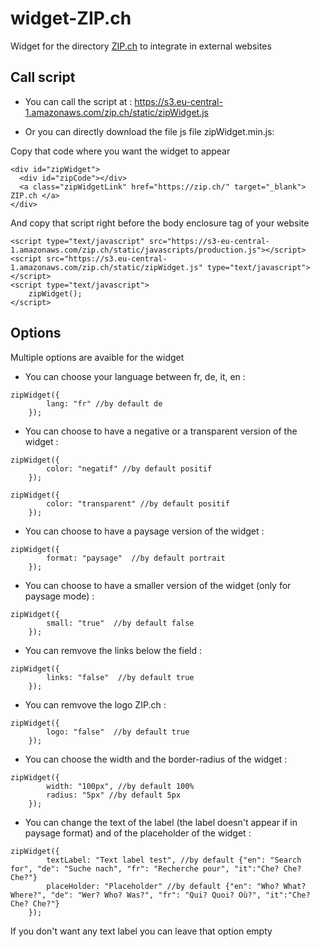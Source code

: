 # widget-ZIP.ch
Widget for the directory [ZIP.ch](https://zip.ch) to integrate in external websites


## Call script

* You can call the script at : https://s3.eu-central-1.amazonaws.com/zip.ch/static/zipWidget.js

* Or you can directly download the file js file zipWidget.min.js:

Copy that code where you want the widget to appear 

```
<div id="zipWidget">
  <div id="zipCode"></div>
  <a class="zipWidgetLink" href="https://zip.ch/" target="_blank"> ZIP.ch </a>
</div>
```

And copy that script right before the body enclosure tag of your website 
```
<script type="text/javascript" src="https://s3-eu-central-1.amazonaws.com/zip.ch/static/javascripts/production.js"></script>
<script src="https://s3.eu-central-1.amazonaws.com/zip.ch/static/zipWidget.js" type="text/javascript"></script>
<script type="text/javascript">	
	zipWidget();
</script>
```

## Options

Multiple options are avaible for the widget

* You can choose your language between fr, de, it, en :

```
zipWidget({
		lang: "fr" //by default de
	});

```

* You can choose to have a negative or a transparent version of the widget :

```
zipWidget({
		color: "negatif" //by default positif
	});

zipWidget({
		color: "transparent" //by default positif
	});

```

* You can choose to have a paysage version of the widget :

```
zipWidget({
		format: "paysage"  //by default portrait
	});

```

* You can choose to have a smaller version of the widget (only for paysage mode) :

```
zipWidget({
		small: "true"  //by default false
	});

```

* You can remvove the links below the field :

```
zipWidget({
		links: "false"  //by default true
	});

```

* You can remvove the logo ZIP.ch :

```
zipWidget({
		logo: "false"  //by default true
	});

```

* You can choose the width and the border-radius of the widget :

```
zipWidget({
		width: "100px", //by default 100%
		radius: "5px" //by default 5px
	}); 

```

* You can change the text of the label (the label doesn't appear if in paysage format) and of the placeholder of the widget :

```
zipWidget({
		textLabel: "Text label test", //by default {"en": "Search for", "de": "Suche nach", "fr": "Recherche pour", "it":"Che? Che? Che?"}
		placeHolder: "Placeholder" //by default {"en": "Who? What? Where?", "de": "Wer? Who? Was?", "fr": "Qui? Quoi? Où?", "it":"Che? Che? Che?"}
	}); 

```
If you don't want any text label you can leave that option empty
